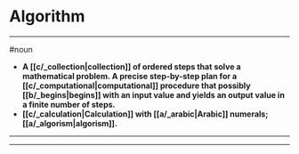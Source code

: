 # Algorithm
---
#noun
- **A [[c/_collection|collection]] of ordered steps that solve a mathematical problem. A precise step-by-step plan for a [[c/_computational|computational]] procedure that possibly [[b/_begins|begins]] with an input value and yields an output value in a finite number of steps.**
- **[[c/_calculation|Calculation]] with [[a/_arabic|Arabic]] numerals; [[a/_algorism|algorism]].**
---
---
